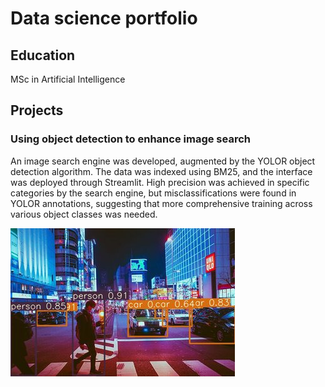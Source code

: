 # Data science portfolio

## Education
MSc in Artificial Intelligence

## Projects
### Using object detection to enhance image search

An image search engine was developed, augmented by the YOLOR object detection algorithm. The data was indexed using BM25, and the interface was deployed through Streamlit. High precision was achieved in specific categories by the search engine, but misclassifications were found in YOLOR annotations, suggesting that more comprehensive training across various object classes was needed.

![Computer vision](/assets/image_3621.jpg)




